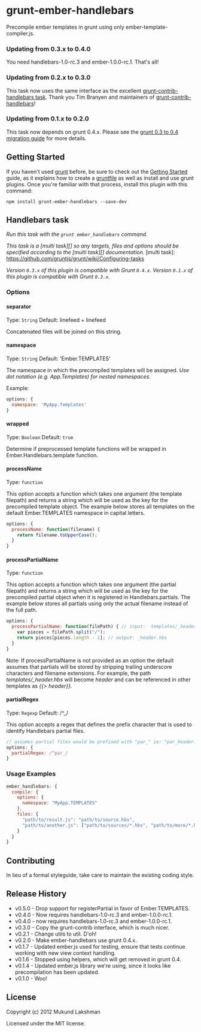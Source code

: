 # grunt-ember-handlebars 

Precompile ember templates in grunt using only ember-template-compiler.js.

### Updating from 0.3.x to 0.4.0

You need handlebars-1.0-rc.3 and ember-1.0.0-rc.1. That's all!

### Updating from 0.2.x to 0.3.0

This task now uses the same interface as the excellent [grunt-contrib-handlebars task][grunt_contrib_handlebars]. Thank you Tim Branyen and maintainers of [grunt-contrib-handlebars][grunt_contrib_handlebars]!

[grunt_contrib_handlebars]: https://github.com/gruntjs/grunt-contrib-handlebars

### Updating from 0.1.x to 0.2.0

This task now depends on grunt 0.4.x. Please see the
[grunt 0.3 to 0.4 migration guide][migration_guide] for more details.

[migration_guide]: https://github.com/gruntjs/grunt/wiki/Upgrading-from-0.3-to-0.4

## Getting Started
If you haven't used [grunt][] before, be sure to check out the [Getting Started][] guide, as it explains how to create a [gruntfile][Getting Started] as well as install and use grunt plugins. Once you're familiar with that process, install this plugin with this command:

```shell
npm install grunt-ember-handlebars --save-dev
```

[grunt]: http://gruntjs.com/
[Getting Started]: https://github.com/gruntjs/grunt/wiki/Getting-started


## Handlebars task
_Run this task with the `grunt ember_handlebars` command._

_This task is a [multi task][] so any targets, files and options should be specified according to the [multi task][] documentation._
[multi task]: https://github.com/gruntjs/grunt/wiki/Configuring-tasks


_Version `0.3.x` of this plugin is compatible with Grunt `0.4.x`. Version `0.1.x` of this plugin is compatible with Grunt `0.3.x`._

### Options

#### separator
Type: `String`
Default: linefeed + linefeed

Concatenated files will be joined on this string.

#### namespace
Type: `String`
Default: 'Ember.TEMPLATES'

The namespace in which the precompiled templates will be assigned.  *Use dot notation (e.g. App.Templates) for nested namespaces.*

Example:
```js
options: {
  namespace: 'MyApp.Templates'
}
```

#### wrapped
Type: `Boolean`
Default: `true`

Determine if preprocessed template functions will be wrapped in Ember.Handlebars.template function.

#### processName
Type: `function`

This option accepts a function which takes one argument (the template filepath) and returns a string which will be used as the key for the precompiled template object.  The example below stores all templates on the default Ember.TEMPLATES namespace in capital letters.

```js
options: {
  processName: function(filename) {
    return filename.toUpperCase();
  }
}
```

#### processPartialName
Type: ```function```

This option accepts a function which takes one argument (the partial filepath) and returns a string which will be used as the key for the precompiled partial object when it is registered in Handlebars.partials. The example below stores all partials using only the actual filename instead of the full path.

```js
options: {
  processPartialName: function(filePath) { // input:  templates/_header.hbs
    var pieces = filePath.split("/");
    return pieces[pieces.length - 1]; // output: _header.hbs
  }
}
````

Note: If processPartialName is not provided as an option the default assumes that partials will be stored by stripping trailing underscore characters and filename extensions. For example, the path *templates/_header.hbs* will become *header* and can be referenced in other templates as *{{> header}}*.

#### partialRegex
Type: `Regexp`
Default: /^_/

This option accepts a regex that defines the prefix character that is used to identify Handlebars partial files.

``` javascript
// assumes partial files would be prefixed with "par_" ie: "par_header.hbs"
options: {
  partialRegex: /^par_/
}
```

### Usage Examples

```js
ember_handlebars: {
  compile: {
    options: {
      namespace: "MyApp.TEMPLATES"
    },
    files: {
      "path/to/result.js": "path/to/source.hbs",
      "path/to/another.js": ["path/to/sources/*.hbs", "path/to/more/*.hbs"]
    }
  }
}
```

## Contributing
In lieu of a formal styleguide, take care to maintain the existing coding
style.
## Release History

* v0.5.0 - Drop support for registerPartial in favor of Ember.TEMPLATES.
* v0.4.0 - Now requires handlebars-1.0-rc.3 and ember-1.0.0-rc.1.
* v0.4.0 - now requires handlebars-1.0-rc.3 and ember-1.0.0-rc.1.
* v0.3.0 - Copy the grunt-contrib interface, which is much nicer.
* v0.2.1 - Change utils to util. D'oh!
* v0.2.0 - Make ember-handlebars use grunt 0.4.x.
* v0.1.7 - Updated ember.js used for testing, ensure that tests continue
           working with new view context handling.
* v0.1.6 - Stopped using helpers, which will get removed in grunt 0.4.
* v0.1.4 - Updated ember.js library we're using, since it looks like
           precompilation has been updated.
* v0.1.0 - Woo!

## License
Copyright (c) 2012 Mukund Lakshman

Licensed under the MIT license.
